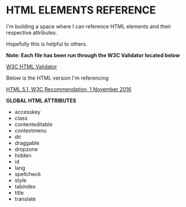 # HTML ELEMENTS REFERENCE

I'm building a space where I can reference HTML elements and their respective attributes.

Hopefully this is helpful to others.

**Note: Each file has been run through the W3C Validator located below**

[W3C HTML Validator](https://validator.w3.org/)

Below is the HTML version I'm referencing

[HTML 5.1, W3C Recommendation, 1 November 2016](https://www.w3.org/TR/html51/semantics.html#semantics)

**GLOBAL HTML ATTRIBUTES**

* accesskey
* class
* contenteditable
* contextmenu
* dir
* draggable
* dropzone
* hidden
* id
* lang
* spellcheck
* style
* tabindex
* title
* translate
